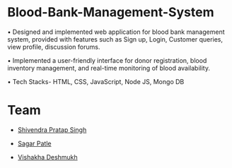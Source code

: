 # Blood-Bank-Management-System

• Designed and implemented web application for blood bank management system, provided with features such as
Sign up, Login, Customer queries, view profile, discussion forums.

• Implemented a user-friendly interface for donor registration, blood inventory management, and real-time
monitoring of blood availability.

• Tech Stacks- HTML, CSS, JavaScript, Node JS, Mongo DB

# Team
- [Shivendra Pratap Singh](https://github.com/i-m-shivendra)

- [Sagar Patle](https://github.com/sagarpatle)

- [Vishakha Deshmukh](https://github.com/Vishakhadeshmukh12) 

